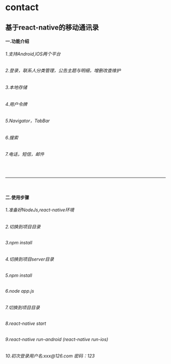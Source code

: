 # contact
<h2>基于react-native的移动通讯录</h2>

<h4>一.功能介绍</h4>
<h6>1.支持Android,IOS两个平台</h6>
<h6>2.登录，联系人分类管理，公告主题与明细，增删改查维护</h6>
<h6>3.本地存储</h6>
<h6>4.用户令牌</h6>
<h6>5.Navigator，TabBar</h6>
<h6>6.搜索</h6>
<h6>7.电话，短信，邮件</h6>

<br/>
<hr/>
<br/>

<h4>二.使用步骤</h4>
<h6>1.准备好NodeJs,react-native环境</h6>
<h6>2.切换到项目目录</h6>
<h6>3.npm install</h6>
<h6>4.切换到项目server目录</h6>
<h6>5.npm install</h6>
<h6>6.node app.js</h6>
<h6>7.切换到项目目录</h6>
<h6>8.react-native start</h6>
<h6>9.react-native run-android (react-native run-ios)</h6>
<h6>10.初次登录用户名:xxx@126.com    密码：123</h6>
